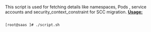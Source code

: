   This script is used for fetching details like namespaces, Pods , service accounts and security_context_constraint for SCC migration. 
<ins>**Usage:**</ins>

```sh

[root@saas ]# ./script.sh


```


